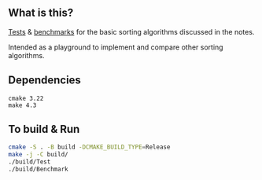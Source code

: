 ## What is this?
[Tests](tests.cpp) & [benchmarks](benchmarks.cpp) for the basic sorting algorithms discussed in the notes.

Intended as a playground to implement and compare other sorting algorithms.

## Dependencies
```
cmake 3.22
make 4.3
```

## To build & Run
```bash
cmake -S . -B build -DCMAKE_BUILD_TYPE=Release
make -j -C build/
./build/Test
./build/Benchmark
```

